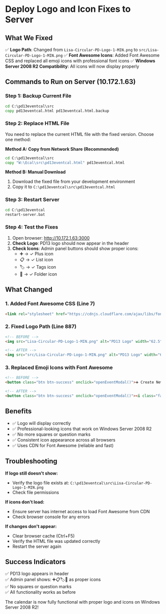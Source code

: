 # Deploy Logo and Icon Fixes to Server

## What We Fixed
✅ **Logo Path**: Changed from `Lisa-Circular-PD-Logo-1-MIN.png` to `src/Lisa-Circular-PD-Logo-1-MIN.png`
✅ **Font Awesome Icons**: Added Font Awesome CSS and replaced all emoji icons with professional font icons
✅ **Windows Server 2008 R2 Compatibility**: All icons will now display properly

## Commands to Run on Server (10.172.1.63)

### Step 1: Backup Current File
```cmd
cd C:\pd13eventcal\src
copy pd13eventcal.html pd13eventcal.html.backup
```

### Step 2: Replace HTML File
You need to replace the current HTML file with the fixed version. Choose one method:

**Method A: Copy from Network Share (Recommended)**
```cmd
cd C:\pd13eventcal\src
copy "W:\Ecal\src\pd13eventcal.html" pd13eventcal.html
```

**Method B: Manual Download**
1. Download the fixed file from your development environment
2. Copy it to `C:\pd13eventcal\src\pd13eventcal.html`

### Step 3: Restart Server
```cmd
cd C:\pd13eventcal
restart-server.bat
```

### Step 4: Test the Fixes
1. Open browser: http://10.172.1.63:3000
2. **Check Logo**: PD13 logo should now appear in the header
3. **Check Icons**: Admin panel buttons should show proper icons:
   - ➕ → ✓ Plus icon
   - 📋 → ✓ List icon  
   - 🏷️ → ✓ Tags icon
   - 📁 → ✓ Folder icon

## What Changed

### 1. Added Font Awesome CSS (Line 7)
```html
<link rel="stylesheet" href="https://cdnjs.cloudflare.com/ajax/libs/font-awesome/4.7.0/css/font-awesome.min.css">
```

### 2. Fixed Logo Path (Line 887)
```html
<!-- BEFORE -->
<img src="Lisa-Circular-PD-Logo-1-MIN.png" alt="PD13 Logo" width="62.5" height="62.5">

<!-- AFTER -->
<img src="src/Lisa-Circular-PD-Logo-1-MIN.png" alt="PD13 Logo" width="62.5" height="62.5">
```

### 3. Replaced Emoji Icons with Font Awesome
```html
<!-- BEFORE -->
<button class="btn btn-success" onclick="openEventModal()">➕ Create New Event</button>

<!-- AFTER -->
<button class="btn btn-success" onclick="openEventModal()"><i class="fa fa-plus"></i> Create New Event</button>
```

## Benefits
- ✅ Logo will display correctly
- ✅ Professional-looking icons that work on Windows Server 2008 R2
- ✅ No more squares or question marks
- ✅ Consistent icon appearance across all browsers
- ✅ Uses CDN for Font Awesome (reliable and fast)

## Troubleshooting

**If logo still doesn't show:**
- Verify the logo file exists at: `C:\pd13eventcal\src\Lisa-Circular-PD-Logo-1-MIN.png`
- Check file permissions

**If icons don't load:**
- Ensure server has internet access to load Font Awesome from CDN
- Check browser console for any errors

**If changes don't appear:**
- Clear browser cache (Ctrl+F5)
- Verify the HTML file was updated correctly
- Restart the server again

## Success Indicators
✅ PD13 logo appears in header  
✅ Admin panel shows: ➕📋🏷️📁 as proper icons  
✅ No squares or question marks  
✅ All functionality works as before  

The calendar is now fully functional with proper logo and icons on Windows Server 2008 R2!